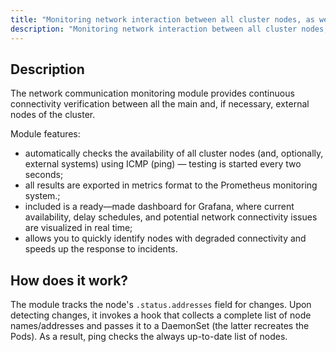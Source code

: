 ```yaml
---
title: "Monitoring network interaction between all cluster nodes, as well as (optionally) up to additional external nodes"
description: "Monitoring network interaction between all cluster nodes, as well as (optionally) up to additional external nodes"
---
```


## Description

The network communication monitoring module provides continuous connectivity verification between all the main and, if necessary, external nodes of the cluster.

Module features:

- automatically checks the availability of all cluster nodes (and, optionally, external systems) using ICMP (ping) — testing is started every two seconds;
- all results are exported in metrics format to the Prometheus monitoring system.;
- included is a ready—made dashboard for Grafana, where current availability, delay schedules, and potential network connectivity issues are visualized in real time;
- allows you to quickly identify nodes with degraded connectivity and speeds up the response to incidents.

## How does it work?

The module tracks the node's `.status.addresses` field for changes. Upon detecting changes, it invokes a hook that collects a complete list of node names/addresses and passes it to a DaemonSet (the latter recreates the Pods). As a result, ping checks the always up-to-date list of nodes.
